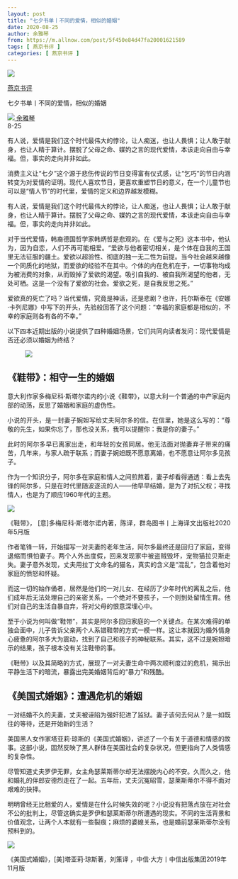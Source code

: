```yaml
---
layout: post
title: "七夕书单丨不同的爱情，相似的婚姻"
date: 2020-08-25
author: 余雅琴
from: https://m.allnow.com/post/5f450e84d47fa20001621589
tags: [ 燕京书评 ]
categories: [ 燕京书评 ]
---
```


<div class="main" data-v-7f77c10f="" data-v-c130297e="">
 <div class="head-img-wrap" data-v-7f77c10f="">
  <img class="head-img" data-v-7f77c10f="" src="//img.allhistory.com/5f45049c550c6f00015cc0fe.jpeg?imageView2/2/w/750"/>
  <!-- -->
 </div>
 <div class="column-wrap" data-v-7f77c10f="">
  <p class="column" data-v-7f77c10f="">
   <a class="column-link" data-v-7f77c10f="" href="/column/199">
    燕京书评
   </a>
   <!-- -->
  </p>
  <p class="title" data-v-7f77c10f="">
   七夕书单丨不同的爱情，相似的婚姻
  </p>
 </div>
 <div class="author-wrap" data-v-7f77c10f="">
  <div class="left" data-v-7f77c10f="">
   <a class="single-avatar" data-v-7f77c10f="" href="/user/1053313">
    <img data-v-7f77c10f="" src="//pic.allhistory.com/T1LXCCBgET1RCvBVdK.jpg?imageView2/2/w/64"/>
   </a>
   <a class="single-name" data-v-7f77c10f="" href="/user/1053313">
    余雅琴
   </a>
   <div class="icon" data-v-7f77c10f="">
   </div>
  </div>
  <div class="time" data-v-7f77c10f="">
   8-25
  </div>
 </div>
 <div class="abstract-wrap" data-v-7f77c10f="">
  <p class="abstract" data-v-7f77c10f="">
   有人说，爱情是我们这个时代最伟大的悖论，让人痴迷，也让人畏惧；让人敢于献身，也让人精于算计。摆脱了父母之命、媒妁之言的现代爱情，本该走向自由与幸福。但，事实的走向并非如此。
  </p>
 </div>
 <div data-v-7f77c10f="" id="article-content">
  <p style="text-align: justify;">
   消费主义让“七夕”这个源于悲伤传说的节日变得富有仪式感，让“乞巧”的节日内涵转变为对爱情的证明。现代人喜欢节日，更喜欢重塑节日的意义，在一个儿童节也可以是“情人节”的时代里，爱情的定义和边界越发模糊。
  </p>
  <p style="text-align: justify;">
  </p>
  <p style="text-align: justify;">
   有人说，爱情是我们这个时代最伟大的悖论，让人痴迷，也让人畏惧；让人敢于献身，也让人精于算计。摆脱了父母之命、媒妁之言的现代爱情，本该走向自由与幸福。但，事实的走向并非如此。
  </p>
  <p style="text-align: justify;">
  </p>
  <p style="text-align: justify;">
   对于当代爱情，韩裔德国哲学家韩炳哲是悲观的。在《爱与之死》这本书中，他认为，因为自恋，人们不再可能相爱。“爱欲与他者密切相关，是个体在自我的王国里无法征服的疆土。爱欲以超验性、彻底的独一无二性为前提。当今社会越来越像一个同质化的地狱，而爱欲的经验不在其中。个体的内在危机在于，一切事物均成为被消费的对象，从而毁掉了爱欲的渴望。吸引自我的、被自我所渴望的他者，无处可栖。这是一个没有了爱欲的社会。爱欲之死，是自我反思之死。”
  </p>
  <p style="text-align: justify;">
  </p>
  <p style="text-align: justify;">
   爱欲真的死亡了吗？当代爱情，究竟是神话，还是悲剧？也许，托尔斯泰在《安娜·卡列尼娜》中写下的开头，先验般回答了这个问题：“幸福的家庭都是相似的，不幸的家庭则各有各的不幸。”
  </p>
  <p style="text-align: justify;">
  </p>
  <p style="text-align: justify;">
   以下四本近期出版的小说提供了四种婚姻场景，它们共同向读者发问：现代爱情是否还必须以婚姻为终结？
  </p>
  <p style="text-align: justify;">
  </p>
  <figure class="image-box dls-image-block dls-media-image">
   <img src="//img.allhistory.com/5f4503e18513910001acfbbf.jpg?imageView2/2/w/800"/>
   <div class="dls-image-capture dls-capture" style="display: none;">
    <p style="text-align: justify;">
    </p>
   </div>
  </figure>
 </div>
 <p style="text-align: justify;">
 </p>
 <h2>
  《鞋带》：相守一生的婚姻
 </h2>
 <p style="text-align: justify;">
 </p>
 <p style="text-align: justify;">
  意大利作家多梅尼科·斯塔尔诺内的小说《鞋带》，以意大利一个普通的中产家庭内部的动荡，反思了婚姻和家庭的虚伪性。
 </p>
 <p style="text-align: justify;">
 </p>
 <p style="text-align: justify;">
  小说的开头，是一封妻子婉妲写给丈夫阿尔多的信。在信里，她是这么写的：“尊敬的先生，如果你忘了，那也没关系，我可以提醒你：我是你的妻子。”
 </p>
 <p style="text-align: justify;">
 </p>
 <p style="text-align: justify;">
  此时的阿尔多早已离家出走，和年轻的女孩同居。他无法面对抛妻弃子带来的痛苦，几年来，与家人疏于联系；而妻子婉妲既不愿意离婚，也不愿意让阿尔多见孩子。
 </p>
 <p style="text-align: justify;">
 </p>
 <p style="text-align: justify;">
  作为一个知识分子，阿尔多在家庭和情人之间煎熬着，妻子却看得通透：看上去先锋的阿尔多，只是在时代里随波逐流的人——他早早结婚，是为了对抗父权；寻找情人，也是为了顺应1960年代的主题。
 </p>
 <p style="text-align: justify;">
 </p>
 <div class="dls-image-block">
  <img src="//img.allhistory.com/5f45040dd47fa20001621566.jpg?imageView2/2/w/800"/>
  <div class="dls-image-capture dls-capture">
   <p style="text-align: justify;">
    《鞋带》， [意]多梅尼科·斯塔尔诺内著，陈译，群岛图书丨上海译文出版社2020年5月版
   </p>
  </div>
 </div>
 <p style="text-align: justify;">
 </p>
 <p style="text-align: justify;">
  作者笔锋一转，开始描写一对夫妻的老年生活，阿尔多最终还是回归了家庭，变得退缩而惧怕妻子。两个人外出度假，回来发现家中被盗贼毁坏，宠物猫拉贝斯走失。妻子意外发现，丈夫用拉丁文命名的猫名，真实的含义是“混乱”，包含着他对家庭的愤怒和怀疑。
 </p>
 <p style="text-align: justify;">
 </p>
 <p style="text-align: justify;">
  而这一切的始作俑者，居然是他们的一对儿女、在经历了少年时代的离乱之后，他们成年后无法处理自己的亲密关系，一个绝对不要孩子，一个则到处留情生育。他们对自己的生活自暴自弃，将对父母的恨意深埋心中。
 </p>
 <p style="text-align: justify;">
 </p>
 <p style="text-align: justify;">
  至于小说为何叫做“鞋带”，其实是阿尔多回归家庭的一个关键点。在某次难得的单独会面中，儿子告诉父亲两个人系错鞋带的方式一模一样。这让本就因为婚外情身心疲惫的阿尔多大为震动，找到了自己和孩子的神秘联系。其实，这不过是婉妲暗示的结果，孩子根本没有关注鞋带的事。
 </p>
 <p style="text-align: justify;">
 </p>
 <p style="text-align: justify;">
  《鞋带》以及其简略的方式，展现了一对夫妻生命中两次顺利度过的危机，揭示出平静生活下的暗流，暴露出完美婚姻背后的“暴力”和残酷。
 </p>
 <p style="text-align: justify;">
 </p>
 <h2>
  《美国式婚姻》：遭遇危机的婚姻
 </h2>
 <p style="text-align: justify;">
 </p>
 <p style="text-align: justify;">
  一对结婚不久的夫妻，丈夫被诬陷为强奸犯进了监狱。妻子该何去何从？是一如既往的等待，还是开始新的生活？
 </p>
 <p style="text-align: justify;">
 </p>
 <p style="text-align: justify;">
  美国黑人女作家塔亚莉·琼斯的《美国式婚姻》，讲述了一个有关于道德和情感的故事。这部小说，固然反映了黑人群体在美国社会的复杂状况，但更指向了人类情感的复杂性。
 </p>
 <p style="text-align: justify;">
 </p>
 <p style="text-align: justify;">
  尽管知道丈夫罗伊无罪，女主角瑟莱斯蒂尔却无法摆脱内心的不安。久而久之，他和婚礼的伴郎安德烈走在了一起。五年后，丈夫沉冤昭雪，瑟莱斯蒂尔不得不面对艰难的抉择。
 </p>
 <p style="text-align: justify;">
 </p>
 <p style="text-align: justify;">
  明明曾经无比相爱的人，爱情是在什么时候失效的呢？小说没有把落点放在对社会不公的批判上，尽管这确实是罗伊和瑟莱斯蒂尔所遭遇的现实。不同的生活背景和价值观念，让两个人本就有一些裂痕；麻烦的婆媳关系，也是婚前瑟莱斯蒂尔没有预料到的。
 </p>
 <p style="text-align: justify;">
 </p>
 <div class="dls-image-block">
  <img src="//img.allhistory.com/5f4504258513910001acfbc0.jpg?imageView2/2/w/800"/>
  <figcaption class="dls-image-capture">
   <p>
    《美国式婚姻》，[美]塔亚莉·琼斯著，刘策译 ，中信·大方丨中信出版集团2019年11月版
   </p>
  </figcaption>
 </div>
</div>
